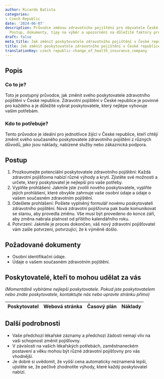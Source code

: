 ```yaml
---
author: Ricardo Batista
categories:
- Czech Republic
date: '2024-06-07'
description: Průvodce změnou zdravotního pojištění pro obyvatele České republiky.
  Postup, dokumenty, tipy na výběr a upozornění na důležité faktory pro rozhodnutí.
draft: false
meta_title: Jak změnit poskytovatele zdravotního pojištění v České republice
title: Jak změnit poskytovatele zdravotního pojištění v České republice
translationKey: czech republic-change_of_health_insurance_company
---
```



## Popis
### Co to je?
Toto je postupný průvodce, jak změnit svého poskytovatele zdravotního pojištění v České republice. Zdravotní pojištění v České republice je povinné pro každého a je důležité vybrat poskytovatele, který nejlépe vyhovuje vašim potřebám.
### Kdo to potřebuje?
Tento průvodce je ideální pro jednotlivce žijící v České republice, kteří chtějí změnit svého současného poskytovatele zdravotního pojištění z různých důvodů, jako jsou náklady, nabízené služby nebo zákaznická podpora.

## Postup
1. Prozkoumejte potenciální poskytovatele zdravotního pojištění: Každá zdravotní pojišťovna nabízí různé výhody a krytí. Zjistěte své možnosti a určete, který poskytovatel je nejlepší pro vaše potřeby.
2. Vyplňte prohlášení: Jakmile jste zvolili nového poskytovatele, vyplňte jejich prohlášení, které obvykle zahrnuje vaše osobní údaje a údaje o vašem současném zdravotním pojištění.
3. Odešlete prohlášení: Pošlete vyplněný formulář novému poskytovateli zdravotního pojištění. Nová zdravotní pojišťovna pak bude komunikovat se starou, aby provedla změnu. Vše musí být provedeno do konce září, aby změna nabrala platnost od příštího kalendářního roku.
4. Potvrzení: Jakmile je proces dokončen, váš nový zdravotní pojišťovatel vám zašle potvrzení, potvrzující, že k výměně došlo.

## Požadované dokumenty
- Osobní identifikační údaje.
- Údaje o vašem současném zdravotním pojištění.

## Poskytovatelé, kteří to mohou udělat za vás
_(Momentálně vybíráme nejlepší poskytovatele. Pokud jste poskytovatelem nebo znáte poskytovatele, kontaktujte nás nebo upravte stránku přímo)_

| Poskytovatel    |     Webová stránka  |     Časový plán   |      Náklady    |
| --------------- | --------------- |  :-------------: | :-------------: |

## Další podrobnosti

- Vaše předchozí lékařské záznamy a předchozí žádosti nemají vliv na vaši schopnost změnit pojišťovny.
- V závislosti na vašich lékařských potřebách, zaměstnaneckém postavení a věku mohou být různé zdravotní pojišťovny pro vás vhodnější.
- Je dobré si uvědomit, že vyšší cena automaticky neznamená lepší, ujistěte se, že pečlivě zhodnotíte výhody, které každý poskytovatel nabízí.